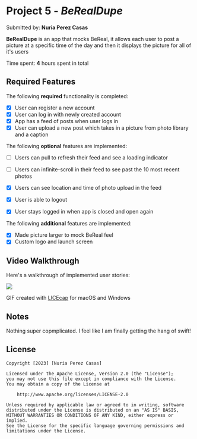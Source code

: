 # Project 5 - *BeRealDupe*

Submitted by: **Nuria Perez Casas**

**BeRealDupe** is an app that mocks BeReal, it allows each user to post a picture at a specific time of the day and then it displays the picture for all of it's users

Time spent: **4** hours spent in total

## Required Features

The following **required** functionality is completed:

- [X] User can register a new account
- [X] User can log in with newly created account
- [X] App has a feed of posts when user logs in
- [X] User can upload a new post which takes in a picture from photo library and a caption    
 
The following **optional** features are implemented:

- [ ] Users can pull to refresh their feed and see a loading indicator
- [ ] Users can infinite-scroll in their feed to see past the 10 most recent photos
- [X] Users can see location and time of photo upload in the feed    
- [X] User is able to logout
- [X] User stays logged in when app is closed and open again    


The following **additional** features are implemented:

- [X] Made picture larger to mock BeReal feel
- [X] Custom logo and launch screen

## Video Walkthrough

Here's a walkthrough of implemented user stories:

![](project5-demo-1.gif)

<!-- Replace this with whatever GIF tool you used! -->
GIF created with [LICEcap](https://www.cockos.com/licecap/) for macOS and Windows
<!-- Recommended tools:
[Kap](https://getkap.co/) for macOS
[ScreenToGif](https://www.screentogif.com/) for Windows
[peek](https://github.com/phw/peek) for Linux. -->

## Notes

Nothing super copmplicated. I feel like I am finally getting the hang of swift! 

## License

    Copyright [2023] [Nuria Perez Casas]

    Licensed under the Apache License, Version 2.0 (the "License");
    you may not use this file except in compliance with the License.
    You may obtain a copy of the License at

        http://www.apache.org/licenses/LICENSE-2.0

    Unless required by applicable law or agreed to in writing, software
    distributed under the License is distributed on an "AS IS" BASIS,
    WITHOUT WARRANTIES OR CONDITIONS OF ANY KIND, either express or implied.
    See the License for the specific language governing permissions and
    limitations under the License.
